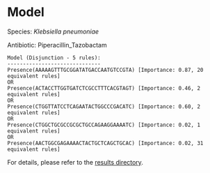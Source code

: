 
# Model

Species: *Klebsiella pneumoniae*

Antibiotic: Piperacillin_Tazobactam

```
Model (Disjunction - 5 rules):
------------------------------
Presence(AAAAAGTTTGCGGATATGACCAATGTCCGTA) [Importance: 0.87, 20 equivalent rules]
OR
Presence(ACTACCTTGGTGATCTCGCCTTTCACGTAGT) [Importance: 0.46, 2 equivalent rules]
OR
Presence(CTGGTTATCCTCAGAATACTGGCCCGACATC) [Importance: 0.60, 2 equivalent rules]
OR
Presence(CTGGCTGCGCCGCGCTGCCAGAAGGAAAATC) [Importance: 0.02, 1 equivalent rules]
OR
Presence(AACTGGCGAGAAAACTACTGCTCAGCTGCAC) [Importance: 0.02, 31 equivalent rules]

```

For details, please refer to the [results directory](../../../../../results/scm_b/klebsiella%20pneumoniae/piperacillin_tazobactam/repeat_6/).

